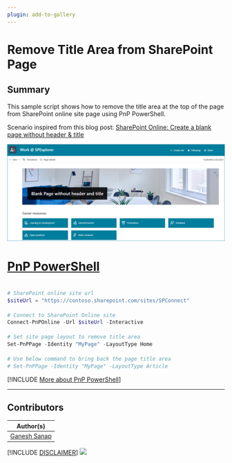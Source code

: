 ```yaml
---
plugin: add-to-gallery
---
```


# Remove Title Area from SharePoint Page

## Summary

This sample script shows how to remove the title area at the top of the page from SharePoint online site page using PnP PowerShell.

Scenario inspired from this blog post: [SharePoint Online: Create a blank page without header & title](https://ganeshsanapblogs.wordpress.com/2021/03/26/sharepoint-online-create-a-blank-page-without-header-and-title/)

![Outupt Screenshot](assets/output.png)

# [PnP PowerShell](#tab/pnpps)

```powershell

# SharePoint online site url
$siteUrl = "https://contoso.sharepoint.com/sites/SPConnect"	

# Connect to SharePoint Online site  
Connect-PnPOnline -Url $siteUrl -Interactive

# Set site page layout to remove title area
Set-PnPPage -Identity "MyPage" -LayoutType Home

# Use below command to bring back the page title area
# Set-PnPPage -Identity "MyPage" -LayoutType Article

```

[!INCLUDE [More about PnP PowerShell](../../docfx/includes/MORE-PNPPS.md)]

***

## Contributors

| Author(s) |
|-----------|
| [Ganesh Sanap](https://ganeshsanapblogs.wordpress.com/about) |

[!INCLUDE [DISCLAIMER](../../docfx/includes/DISCLAIMER.md)]
<img src="https://m365-visitor-stats.azurewebsites.net/script-samples/scripts/spo-remove-page-title-area" aria-hidden="true" />
